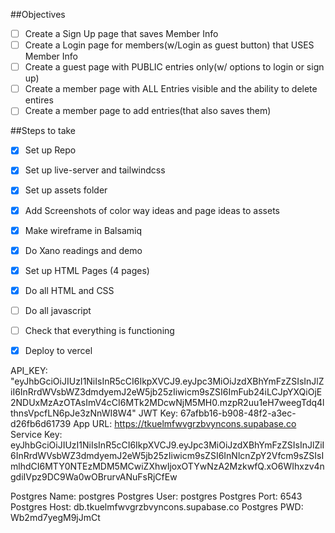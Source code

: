 ##Objectives
- [ ] Create a Sign Up page that saves Member Info
- [ ] Create a Login page for members(w/Login as guest button) that USES Member Info
- [ ] Create a guest page with PUBLIC entries only(w/ options to login or sign up)
- [ ] Create a member page with ALL Entries visible and the ability to delete entires
- [ ] Create a member page to add entries(that also saves them)

##Steps to take
- [x] Set up Repo
- [x] Set up live-server and tailwindcss 
- [x] Set up assets folder
- [x] Add Screenshots of color way ideas and page ideas to assets
- [x] Make wireframe in Balsamiq
- [x] Do Xano readings and demo
- [x] Set up HTML Pages (4 pages)
- [x] Do all HTML and CSS
- [ ] Do all javascript
- [ ] Check that everything is functioning
- [X] Deploy to vercel




API_KEY: "eyJhbGciOiJIUzI1NiIsInR5cCI6IkpXVCJ9.eyJpc3MiOiJzdXBhYmFzZSIsInJlZiI6InRrdWVsbWZ3dmdyemJ2eW5jb25zIiwicm9sZSI6ImFub24iLCJpYXQiOjE2NDUxMzAzOTAsImV4cCI6MTk2MDcwNjM5MH0.mzpR2uu1eH7weegTdq4lthnsVpcfLN6pJe3zNnWI8W4"
JWT Key: 67afbb16-b908-48f2-a3ec-d26fb6d61739
App URL: https://tkuelmfwvgrzbvyncons.supabase.co
Service Key: eyJhbGciOiJIUzI1NiIsInR5cCI6IkpXVCJ9.eyJpc3MiOiJzdXBhYmFzZSIsInJlZiI6InRrdWVsbWZ3dmdyemJ2eW5jb25zIiwicm9sZSI6InNlcnZpY2Vfcm9sZSIsImlhdCI6MTY0NTEzMDM5MCwiZXhwIjoxOTYwNzA2MzkwfQ.xO6WIhxzv4ngdiIVpz9DC9Wa0wOBrurvANuFsRjCfEw


Postgres Name: postgres
Postgres User: postgres
Postgres Port: 6543
Postgres Host: db.tkuelmfwvgrzbvyncons.supabase.co
Postgres PWD: Wb2md7yegM9jJmCt